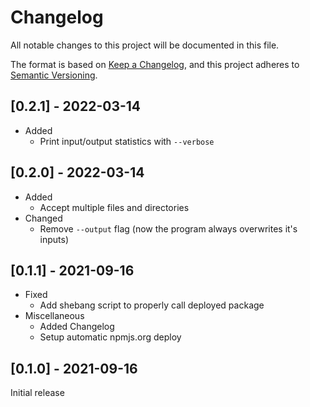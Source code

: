 # Changelog

All notable changes to this project will be documented in this file.

The format is based on [Keep a Changelog](https://keepachangelog.com/en/1.0.0/),
and this project adheres to [Semantic Versioning](https://semver.org/spec/v2.0.0.html).

## \[0.2.1\] - 2022-03-14

- Added
  - Print input/output statistics with `--verbose`

## \[0.2.0\] - 2022-03-14

- Added
  - Accept multiple files and directories
- Changed
  - Remove `--output` flag (now the program always overwrites it's inputs)

## \[0.1.1\] - 2021-09-16

- Fixed
  - Add shebang script to properly call deployed package
- Miscellaneous
  - Added Changelog
  - Setup automatic npmjs.org deploy

## \[0.1.0\] - 2021-09-16

Initial release
